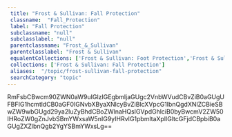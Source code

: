 ```yaml
--- 
 title: "Frost & Sullivan: Fall Protection" 
 classname:  "Fall_Protection" 
 label: "Fall Protection" 
 subclassname: "null" 
 subclasslabel: "null" 
 parentclassname: "Frost_&_Sullivan" 
 parentclasslabel: "Frost & Sullivan" 
 equalentCollections: ['Frost & Sullivan: Foot Protection','Frost & Sullivan: Gas Detection','Frost & Sullivan: Protective Clothing','Frost & Sullivan: Workwear'] 
 collections: ['Frost & Sullivan: Fall Protection']
 aliases:  "/topic/frost-sullivan-fall-protection"  
 searchCategory: "topic" 
---
```

RmFsbCBwcm90ZWN0aW9uIGlzIGEgbmljaGUgc2VnbWVudCBvZiB0aGUgUFBFIG1hcmtldCB0aGF0IGNvbXByaXNlcyBvZiBlcXVpcG1lbnQgdXNlZCBieSBwZW9wbGUgd29ya2luZyBhdCBoZWlnaHQsIGVpdGhlciB0byBwcmV2ZW50IHRoZW0gZnJvbSBmYWxsaW5nIG9yIHRvIG1pbmltaXplIGltcGFjdCBpbiB0aGUgZXZlbnQgb2YgYSBmYWxsLg==